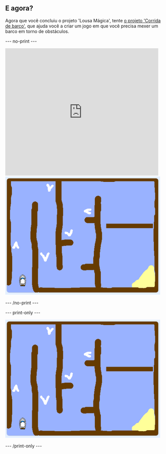## E agora?

Agora que você concluiu o projeto 'Lousa Mágica', tente [o projeto 'Corrida de barco'](https://projects.raspberrypi.org/en/projects/boat-race?utm_source=pathway&utm_medium=whatnext&utm_campaign=projects), que ajuda você a criar um jogo em que você precisa mexer um barco em torno de obstáculos.

\--- no-print \---

<div class="scratch-preview">
  <iframe allowtransparency="true" width="485" height="402" src="https://scratch.mit.edu/projects/embed/276662533/?autostart=false" frameborder="0" scrolling="no"></iframe>
  <img src="images/boat_race_demo.png">
</div>

\--- /no-print \---

\--- print-only \---

![demonstração da corrida de barcos](images/boat_race_demo.png)

\--- /print-only \---